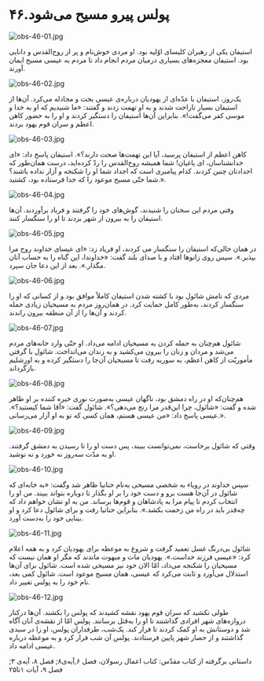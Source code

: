 ۴۶.پولس پیرو مسیح می‌شود
========================

![obs-46-01.jpg](/var/www/vhosts/door43.org/httpdocs/data/gitrepo/media/en/obs/obs-46-01.jpg "obs-46-01.jpg")

استیفان یکی از رهبران کلیسای اوّلیه بود. او مردی خوش‌نام و پر از
روح‌القدس و دانایی بود. استیفان معجزه‌های بسیاری درمیان مردم انجام داد
تا مردم به عیسی مسیح ایمان آورند.

![obs-46-02.jpg](/var/www/vhosts/door43.org/httpdocs/data/gitrepo/media/en/obs/obs-46-02.jpg "obs-46-02.jpg")

یک‌روز، استیفان با عدّه‌ای از یهودیان درباره‌ی عیسی بحث و مجادله می‌کرد.
آن‌ها از استیفان بسیار ناراحت شدند و به او تهمت زدند و گفتند: «ما شنیدیم
که او به خدا و موسی کفر می‌گفت!». بنابراین آن‌ها استیفان را دستگیر کردند
و او را به حضور کاهن اعظم و سران قوم یهود بردند.

![obs-46-03.jpg](/var/www/vhosts/door43.org/httpdocs/data/gitrepo/media/en/obs/obs-46-03.jpg "obs-46-03.jpg")

کاهن اعظم از استیفان پرسید، آیا این تهمت‌ها صحت دارند؟». استیفان پاسخ
داد: «ای خدانشناسان، ای یاغیان! شما همیشه روح‌القدس را ردّ کرده‌اید،
درست همان‌طور که اجدادتان چنین کردند. کدام پیامبری است که اجداد شما او
را شکنجه و آزار نداده باشند؟ شما حتّی مسیح موعود را که خدا فرستاده بود،
کشتید.».

![obs-46-04.jpg](/var/www/vhosts/door43.org/httpdocs/data/gitrepo/media/en/obs/obs-46-04.jpg "obs-46-04.jpg")

وقتی مردم این سخنان را شنیدند، گوش‌های خود را گرفتند و فریاد برآوردند.
آن‌ها استیفان را به بیرون از شهر بردند تا او را سنگسار کنند.

![obs-46-05.jpg](/var/www/vhosts/door43.org/httpdocs/data/gitrepo/media/en/obs/obs-46-05.jpg "obs-46-05.jpg")

در همان حالی‌که استیفان را سنگسار می کردند، او فریاد زد: «ای عیسای
خداوند روح مرا بپذیر.». سپس روی زانوها افتاد و با صدای بلند گفت:
«خداوندا، این گناه را به حساب آنان مگذار.». بعد از این دعا جان سپرد.

![obs-46-06.jpg](/var/www/vhosts/door43.org/httpdocs/data/gitrepo/media/en/obs/obs-46-06.jpg "obs-46-06.jpg")

مردی که نامش شائول بود با کشته شدن استیفان کاملاً موافق بود و از کسانی
که او را سنگسار کردند، به‌طور کامل حمایت کرد. در همان‌روز مردم به
مسیحیان زیادی حمله کردند و آن‌ها را از آن منطقه بیرون راندند.

![obs-46-07.jpg](/var/www/vhosts/door43.org/httpdocs/data/gitrepo/media/en/obs/obs-46-07.jpg "obs-46-07.jpg")

شائول هم‌چنان به حمله کردن به مسیحیان ادامه می‌داد. او حتّی وارد
خانه‌های مردم می‌شد و مردان و زنان را بیرون می‌کشید و به زندان
می‌انداخت. شائول با گرفتن مأموریّت از کاهن اعظم، به سوریه رفت تا مسیحیان
آن‌جا را دستگیر کرده و به اورشلیم بازگرداند.

![obs-46-08.jpg](/var/www/vhosts/door43.org/httpdocs/data/gitrepo/media/en/obs/obs-46-08.jpg "obs-46-08.jpg")

هم‌چنان‌که او در راه دمشق بود، ناگهان عیسی به‌صورت نوری خیره کننده بر او
ظاهر شده و گفت: «شائول، چرا این‌قدر مرا رنج می‌دهی؟». شائول گفت: «آقا
شما کیستید؟». عیسی پاسخ داد: «من عیسی هستم، همان کسی که تو به او آزار
می‌رسانی.».

![obs-46-09.jpg](/var/www/vhosts/door43.org/httpdocs/data/gitrepo/media/en/obs/obs-46-09.jpg "obs-46-09.jpg")

وقتی که شائول برخاست، نمی‌توانست ببیند، پس دست او را تا رسیدن به دمشق
گرفتند. او به مدّت سه‌روز نه خورد و نه نوشید.

![obs-46-10.jpg](/var/www/vhosts/door43.org/httpdocs/data/gitrepo/media/en/obs/obs-46-10.jpg "obs-46-10.jpg")

سپس خداوند در رویاء به شخصی مسیحی به‌نام حنانیا ظاهر شد وگفت: «به
خانه‌ای که شائول در آن‌جا هست برو و دست خود را بر او بگذار تا دوباره
بتواند ببیند. من او را انتخاب کردم تا پیام مرا به پادشاهان و قوم‌ها
برساند. من به او نشان خواهم داد که چه‌قدر باید در راه من زحمت بکشد.».
بنابراین حنانیا رفت و برای شائول دعا کرد و او بینایی خود را به‌دست آورد.

![obs-46-11.jpg](/var/www/vhosts/door43.org/httpdocs/data/gitrepo/media/en/obs/obs-46-11.jpg "obs-46-11.jpg")

شائول بی‌درنگ غسل تعمید گرفت و شروع به موعظه برای یهودیان کرد و به همه
اعلام کرد: «عیسی فرزند خداست.». یهودیان مات و مبهوت ماندند که مگر او
همان نیست که مسیحیان را شکنجه می‌داد، امّا الان خود نیز مسیحی شده است.
شائول برای آن‌ها استدلال می‌آورد و ثابت می‌کرد که عیسی، همان مسیح موعود
است. شائول کمی بعد، نام خود را به پولس تغییر داد.

![obs-46-12.jpg](/var/www/vhosts/door43.org/httpdocs/data/gitrepo/media/en/obs/obs-46-12.jpg "obs-46-12.jpg")

طولی نکشید که سران قوم یهود نقشه کشیدند که پولس را بکشند. آن‌ها در‌کنار
دروازه‌های شهر افرادی گذاشتند تا او را به‌قتل برسانند. پولس امّا از
نقشه‌ی آنان آگاه شد و دوستانش به او کمک کردند تا فرار کند. یک‌شب،
طرفداران پولس، او را در سبدی گذاشتند و از حصار شهر پایین فرستادند. پولس
آن شب فرار کرد و به موعظه درباره عیسی ادامه داد.

داستانی برگرفته از کتاب مقدّس: کتاب اعمال رسولان، فصل ۶,آیه‌ی۸; فصل ۸،
آیه‌ی ۳; فصل ۹، آیات ۱تا۲۵
